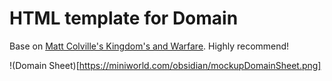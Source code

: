 # HTML template for Domain
Base on [Matt Colville's Kingdom's and Warfare](https://shop.mcdmproductions.com/products/kingdoms-and-warfare-book). Highly recommend!

!(Domain Sheet)[https://miniworld.com/obsidian/mockupDomainSheet.png]


